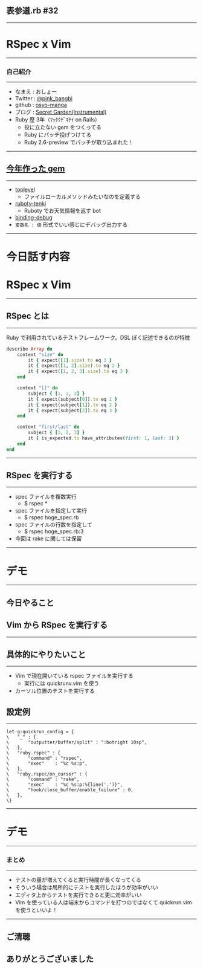 ## 表参道.rb #32
- - -
# RSpec x Vim

---

### 自己紹介
- - -

* なまえ  : おしょー
* Twitter : [@pink_bangbi](https://twitter.com/pink_bangbi)
* github  : [osyo-manga](https://github.com/osyo-manga)
* ブログ  : [Secret Garden(Instrumental)](http://secret-garden.hatenablog.com)
* Ruby 歴 3年（ﾏｯﾀｸﾃﾞｷﾅｲ on Rails）
  * 役に立たない gem をつくってる
  * Ruby にパッチ投げつけてる
  * Ruby 2.6-preview でパッチが取り込まれた！      <!-- .element: class="fragment" -->

---

## [今年作った gem](https://rubygems.org/profiles/osyo-manga)
- - -

* [toplevel](https://github.com/osyo-manga/gem-toplevel)
  * ファイルローカルメソッドみたいなのを定義する
* [ruboty-tenki](https://github.com/osyo-manga/gem-ruboty-tenki)
  * Ruboty でお天気情報を返す bot
* [binding-debug](https://github.com/osyo-manga/gem-binding-debug)
 * `変数名 : 値` 形式でいい感じにデバッグ出力する

---

# 今日話す内容
# RSpec x Vim

---

## RSpec とは
- - -

Ruby で利用されているテストフレームワーク。DSL ぽく記述できるのが特徴
>>>

```ruby
describe Array do
	context "size" do
		it { expect([1].size).to eq 1 }
		it { expect([1, 2].size).to eq 2 }
		it { expect([1, 2, 3].size).to eq 3 }
	end

	context "[]" do
		subject { [1, 2, 3] }
		it { expect(subject[0]).to eq 1 }
		it { expect(subject[1]).to eq 2 }
		it { expect(subject[2]).to eq 3 }
	end

	context "first/last" do
		subject { [1, 2, 3] }
		it { is_expected.to have_attributes(first: 1, last: 3) }
	end
end
```

---

## RSpec を実行する
- - -

* spec ファイルを複数実行      <!-- .element: class="fragment" -->
  * $ rspec *
* spec ファイルを指定して実行      <!-- .element: class="fragment" -->
  * $ rspec hoge_spec.rb
* spec ファイルの行数を指定して      <!-- .element: class="fragment" -->
  * $ rspec hoge_spec.rb:3
* 今回は rake に関しては保留      <!-- .element: class="fragment" -->

---

# デモ

---

## 今日やること
## Vim から RSpec を実行する

---

## 具体的にやりたいこと
- - -

* Vim で現在開いている rspec ファイルを実行する
  * 実行には quickrunv.vim を使う
* カーソル位置のテストを実行する

>>>

## 設定例
- - -

```vim
let g:quickrun_config = {
\	"_" : {
\		"outputter/buffer/split" : ":botright 10sp",
\	},
\	"ruby.rspec" : {
\		"command" : "rspec",
\		"exec"    : "%c %s:p",
\	},
\	"ruby.rspec/on_cursor" : {
\		"command" : "rake",
\		"exec"    : "%c %s:p:%{line('.')}",
\		"hook/close_buffer/enable_failure" : 0,
\	},
\}
```

---

# デモ

---


### まとめ
- - -

* テストの量が増えてくると実行時間が長くなってくる
* そういう場合は局所的にテストを実行したほうが効率がいい
* エディタ上からテストを実行できると更に効率がいい
* Vim を使っている人は端末からコマンドを打つのではなくて quickrun.vim を使うといいよ！

---

## ご清聴
## ありがとうございました
